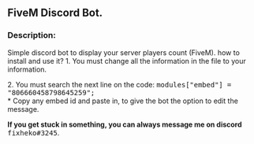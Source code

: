 <h2>FiveM Discord Bot.</h2>

<h3>Description:</h3>
<p>Simple discord bot to display your server players count (FiveM).
  how to install and use it?
  1. You must change all the information in the file to your information.</p>
  <p>2. You must search the next line on the code: <kbd>modules["embed"] = "806660458798645259";</kbd>
  <br/>
  * Copy any embed id and paste in, to give the bot the option to edit the message.</p>

**If you get stuck in something, you can always message me on discord** <kbd>fixheko#3245</kbd>.
